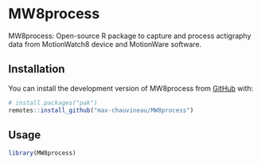 
# MW8process

<!-- badges: start -->
<!-- badges: end -->

MW8process: Open-source R package to capture and process actigraphy data from MotionWatch8 device and MotionWare software.

## Installation

You can install the development version of MW8process from [GitHub](https://github.com/) with:

``` r
# install.packages("pak")
remotes::install_github("max-chauvineau/MW8process")
```

## Usage

``` r
library(MW8process)
```

